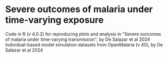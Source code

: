 # Severe outcomes of malaria under time-varying exposure
Code in R (v 4.0.2) for reproducing plots and analysis in "Severe ourcomes of malaria under time-varying transmission", by De Salazar et al 2024
Individual-based model simulation datasets from OpenMalaria (v 40), by De Salazar et al 2024
